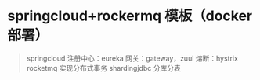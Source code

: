 # springcloud+rockermq 模板（docker部署）

> springcloud 注册中心：eureka 网关：gateway，zuul 熔断：hystrix
> rocketmq 实现分布式事务
> shardingjdbc 分库分表




